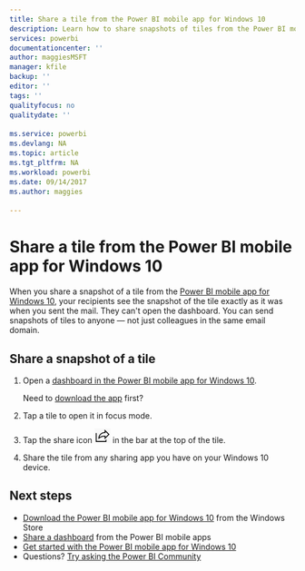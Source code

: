 ```yaml
---
title: Share a tile from the Power BI mobile app for Windows 10
description: Learn how to share snapshots of tiles from the Power BI mobile app for Windows 10. You can share snapshots of tiles with anyone, not just your colleagues.
services: powerbi
documentationcenter: ''
author: maggiesMSFT
manager: kfile
backup: ''
editor: ''
tags: ''
qualityfocus: no
qualitydate: ''

ms.service: powerbi
ms.devlang: NA
ms.topic: article
ms.tgt_pltfrm: NA
ms.workload: powerbi
ms.date: 09/14/2017
ms.author: maggies

---
```

# Share a tile from the Power BI mobile app for Windows 10
When you share a snapshot of a tile from the [Power BI mobile app for Windows 10](mobile-windows-10-phone-app-get-started.md), your recipients see the snapshot of the tile exactly as it was when you sent the mail. They can't open the dashboard. You can send snapshots of tiles to anyone — not just colleagues in the same email domain.

## Share a snapshot of a tile
1. Open a [dashboard in the Power BI mobile app for Windows 10](mobile-apps-view-dashboard.md).
   
    Need to [download the app](http://go.microsoft.com/fwlink/?LinkID=526478) first?
2. Tap a tile to open it in focus mode.
3. Tap the share icon ![Share icon](media/mobile-share-tile-windows-10-phone-app/power-bi-win10-share-tile-icon.png) in the bar at the top of the tile.
4. Share the tile from any sharing app you have on your Windows 10 device.

## Next steps
* [Download the Power BI mobile app for Windows 10](http://go.microsoft.com/fwlink/?LinkID=526478) from the Windows Store  
* [Share a dashboard](mobile-share-dashboard-from-the-mobile-apps.md) from the Power BI mobile apps
* [Get started with the Power BI mobile app for Windows 10](mobile-windows-10-phone-app-get-started.md)  
* Questions? [Try asking the Power BI Community](http://community.powerbi.com/)

